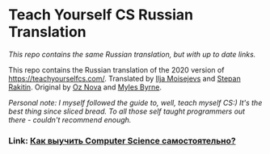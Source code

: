 # Teach Yourself CS Russian Translation

*This repo contains the same Russian translation, but with up to date links.*

This repo contains the Russian translation of the 2020 version of https://teachyourselfcs.com/. Translated by [Ilja Moisejevs](https://github.com/ilmoi) and [Stepan Rakitin](https://github.com/svrakitin). Original by [Oz Nova](https://twitter.com/oznova_) and [Myles Byrne](https://twitter.com/quackingduck).



*Personal note: I myself followed the guide to, well, teach myself CS:) It's the best thing since sliced bread. To all those self taught programmers out there - couldn't recommend enough.*



### Link: [Как выучить Computer Science самостоятельно?](https://github.com/ilmoi/teachyourselfCS-RU/blob/master/Teach_yourself_cs-2020-RU.md)

